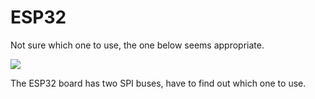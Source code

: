 # ESP32

Not sure which one to use, the one below seems appropriate.

![](esp32-d0wdq6-development-board-with-wifi-and-bluetooth-pinout-600x600)

The ESP32 board has two SPI buses, have to find out which one to use.
